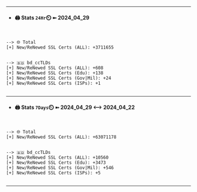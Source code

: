 

---
- #### 🖨️ **Stats** `24Hr`⏲️ ➼ 2024_04_29
```console


--> 🌐 Total
[+] New/ReNewed SSL Certs (ALL): +3711655


--> 🇧🇩 bd_ccTLDs
[+] New/ReNewed SSL Certs (ALL): +608
[+] New/ReNewed SSL Certs (Edu): +138
[+] New/ReNewed SSL Certs (Gov|Mil): +24
[+] New/ReNewed SSL Certs (ISPs): +1


```

---
- #### 🖨️ **Stats** `7Days`⏲️ ➼ 2024_04_29 <--> 2024_04_22
```console


--> 🌐 Total
[+] New/ReNewed SSL Certs (ALL): +63071178


--> 🇧🇩 bd_ccTLDs
[+] New/ReNewed SSL Certs (ALL): +10560
[+] New/ReNewed SSL Certs (Edu): +3473
[+] New/ReNewed SSL Certs (Gov|Mil): +546
[+] New/ReNewed SSL Certs (ISPs): +5


```

---

